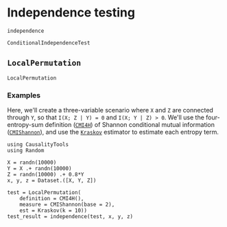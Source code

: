 # Independence testing

```@docs
independence
```

```@docs
ConditionalIndependenceTest
```

## `LocalPermutation`

```@docs
LocalPermutation
```

### Examples

Here, we'll create a three-variable scenario where `X` and `Z` are connected through `Y`,
so that ``I(X; Z | Y) = 0`` and ``I(X; Y | Z) > 0``. We'll use the four-entropy-sum
definition ([`CMI4H`](@ref)) of Shannon conditional mutual information
([`CMIShannon`](@ref)), and use the [`Kraskov`](@ref) estimator to estimate each entropy
term.

```@example LOCAL_PERMUTATION_TEST
using CausalityTools
using Random

X = randn(10000)
Y = X .+ randn(10000)
Z = randn(10000) .+ 0.8*Y
x, y, z = Dataset.([X, Y, Z])

test = LocalPermutation(
    definition = CMI4H(),
    measure = CMIShannon(base = 2),
    est = Kraskov(k = 10))
test_result = independence(test, x, y, z)
```
